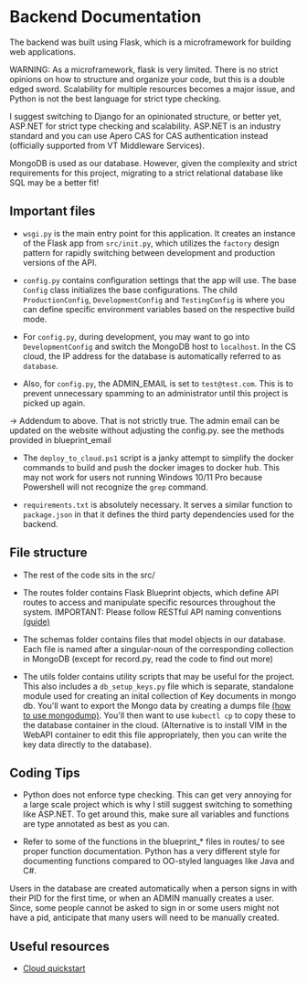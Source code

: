  # Backend Documentation

The backend was built using Flask, which is a microframework for building web applications. 

WARNING: As a microframework, flask is very limited. There is no strict opinions on how to structure and organize your code, but this is a double edged sword. Scalability for multiple resources becomes a major issue, and Python is not the best language for strict type checking. 

I suggest switching to Django for an opinionated structure, or better yet, ASP.NET for strict type checking and scalability. ASP.NET is an industry standard and you can use Apero CAS for CAS authentication instead (officially supported from VT Middleware Services).

MongoDB is used as our database. However, given the complexity and strict requirements for this project, migrating to a strict relational database like SQL may be a better fit!

## Important files

* `wsgi.py` is the main entry point for this application. It creates an instance of the Flask app from `src/init.py`, which utilizes the `factory` design pattern for rapidly switching between development and production versions of the API.

* `config.py` contains configuration settings that the app will use. The base `Config` class initializes the base configurations. The child `ProductionConfig`, `DevelopmentConfig` and `TestingConfig` is where you can define specific environment variables based on the respective build mode.

* For `config.py`, during development, you may want to go into `DevelopmentConfig` and switch the MongoDB host to `localhost`. In the CS cloud, the IP address for the database is automatically referred to as `database`.

* Also, for `config.py`, the ADMIN_EMAIL is set to `test@test.com`. This is to prevent unnecessary spamming to an administrator until this project is picked up again.

-> Addendum to above. That is not strictly true. The admin email can be updated on the website without adjusting the config.py. see the methods provided in blueprint_email

* The `deploy_to_cloud.ps1` script is a janky attempt to simplify the docker commands to build and push the docker images to docker hub. This may not work for users not running Windows 10/11 Pro because Powershell will not recognize the `grep` command.

* `requirements.txt` is absolutely necessary. It serves a similar function to `package.json` in that it defines the third party dependencies used for the backend.


## File structure
* The rest of the code sits in the  src/ 

* The routes folder contains Flask Blueprint objects, which define API routes to access and manipulate specific resources throughout the system. IMPORTANT: Please follow RESTful API naming conventions [(guide)](https://restfulapi.net/resource-naming/)

* The schemas folder contains files that model objects in our database. Each file is named after a singular-noun of the corresponding collection in MongoDB (except for record.py, read the code to find out more)

* The utils folder contains utility scripts that may be useful for the project. This also includes a `db_setup_keys.py` file which is separate, standalone module used for creating an inital collection of Key documents in mongo db. You'll want to export the Mongo data by creating a dumps file [(how to use mongodump)](https://www.mongodb.com/docs/database-tools/mongodump/). You'll then want to use `kubectl cp` to copy these to the database container in the cloud. (Alternative is to install VIM in the WebAPI container to edit this file appropriately, then you can write the key data directly to the database).


## Coding Tips
* Python does not enforce type checking. This can get very annoying for a large scale project which is why I still suggest switching to something like ASP.NET. To get around this, make sure all variables and functions are type annotated as best as you can.

* Refer to some of the functions in the blueprint_* files in routes/ to see proper function documentation. Python has a very different style for documenting functions compared to OO-styled languages like Java and C#.

Users in the database are created automatically when a person signs in with their PID for the first time, or when an ADMIN manually creates a user. Since, some people cannot be asked to sign in or some users might not have a pid, anticipate that many users will need to be manually created.

## Useful resources
* [Cloud quickstart](https://wiki.cs.vt.edu/wiki/Cloud_Quickstart)
